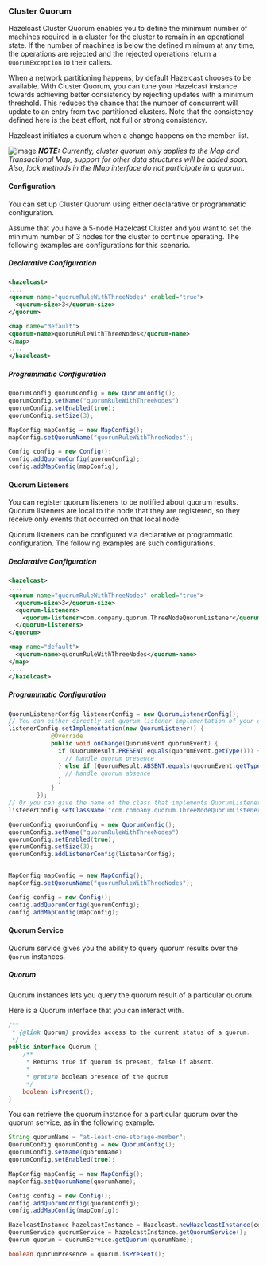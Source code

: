 ### Cluster Quorum

Hazelcast Cluster Quorum enables you to define the minimum number of machines required in a cluster for the cluster to remain in an operational state. If the number of machines is below the defined minimum at any time, the operations are rejected and the rejected operations return a `QuorumException` to their callers.

When a network partitioning happens, by default Hazelcast chooses to be available. With Cluster Quorum, you can tune your Hazelcast instance towards achieving better consistency by rejecting updates with a minimum threshold. This reduces the chance that the number of concurrent will update to an entry from two partitioned clusters. Note that the consistency defined here is the best effort, not full or strong consistency.

Hazelcast initiates a quorum when a change happens on the member list.

![image](images/NoteSmall.jpg) ***NOTE:*** *Currently, cluster quorum only applies to the Map and Transactional Map, support for other data structures will be added soon. Also, lock methods in the IMap interface do not participate in a quorum.*


#### Configuration

You can set up Cluster Quorum using either declarative or programmatic configuration.

Assume that you have a 5-node Hazelcast Cluster and you want to set the minimum number of 3 nodes for the cluster to continue operating. The following examples are configurations for this scenario.

##### Declarative Configuration

```xml
<hazelcast>
....
<quorum name="quorumRuleWithThreeNodes" enabled="true">
  <quorum-size>3</quorum-size>
</quorum>

<map name="default">
<quorum-name>quorumRuleWithThreeNodes</quorum-name>
</map>
....
</hazelcast>

```

##### Programmatic Configuration

```java
QuorumConfig quorumConfig = new QuorumConfig();
quorumConfig.setName("quorumRuleWithThreeNodes")
quorumConfig.setEnabled(true);
quorumConfig.setSize(3);

MapConfig mapConfig = new MapConfig();
mapConfig.setQuorumName("quorumRuleWithThreeNodes");

Config config = new Config();
config.addQuorumConfig(quorumConfig);
config.addMapConfig(mapConfig);

```


#### Quorum Listeners
You can register quorum listeners to be notified about quorum results. Quorum listeners are local to the node that they are registered, so they receive only events that occurred on that local node.

Quorum listeners can be configured via declarative or programmatic configuration. The following examples are such configurations.

##### Declarative Configuration

```xml
<hazelcast>
....
<quorum name="quorumRuleWithThreeNodes" enabled="true">
  <quorum-size>3</quorum-size>
  <quorum-listeners>
    <quorum-listener>com.company.quorum.ThreeNodeQuorumListener</quorum-listener>
  </quorum-listeners>
</quorum>

<map name="default">
  <quorum-name>quorumRuleWithThreeNodes</quorum-name>
</map>
....
</hazelcast>
```

##### Programmatic Configuration

```java
QuorumListenerConfig listenerConfig = new QuorumListenerConfig();
// You can either directly set quorum listener implementation of your own
listenerConfig.setImplementation(new QuorumListener() {
            @Override
            public void onChange(QuorumEvent quorumEvent) {
              if (QuorumResult.PRESENT.equals(quorumEvent.getType())) {
                // handle quorum presence
              } else if (QuorumResult.ABSENT.equals(quorumEvent.getType())) {
                // handle quorum absence
              }
            }
        });
// Or you can give the name of the class that implements QuorumListener interface.
listenerConfig.setClassName("com.company.quorum.ThreeNodeQuorumListener");

QuorumConfig quorumConfig = new QuorumConfig();
quorumConfig.setName("quorumRuleWithThreeNodes")
quorumConfig.setEnabled(true);
quorumConfig.setSize(3);
quorumConfig.addListenerConfig(listenerConfig);


MapConfig mapConfig = new MapConfig();
mapConfig.setQuorumName("quorumRuleWithThreeNodes");

Config config = new Config();
config.addQuorumConfig(quorumConfig);
config.addMapConfig(mapConfig);
```




#### Quorum Service
Quorum service gives you the ability to query quorum results over the `Quorum` instances.

##### Quorum

Quorum instances lets you query the quorum result of a particular quorum.

Here is a Quorum interface that you can interact with.

```java
/**
 * {@link Quorum} provides access to the current status of a quorum.
 */
public interface Quorum {
    /**
     * Returns true if quorum is present, false if absent.
     *
     * @return boolean presence of the quorum
     */
    boolean isPresent();
}
```
You can retrieve the quorum instance for a particular quorum over the quorum service, as in the following example.

```java
String quorumName = "at-least-one-storage-member";
QuorumConfig quorumConfig = new QuorumConfig();
quorumConfig.setName(quorumName)
quorumConfig.setEnabled(true);

MapConfig mapConfig = new MapConfig();
mapConfig.setQuorumName(quorumName);

Config config = new Config();
config.addQuorumConfig(quorumConfig);
config.addMapConfig(mapConfig);

HazelcastInstance hazelcastInstance = Hazelcast.newHazelcastInstance(config);
QuorumService quorumService = hazelcastInstance.getQuorumService();
Quorum quorum = quorumService.getQuorum(quorumName);

boolean quorumPresence = quorum.isPresent();

```
